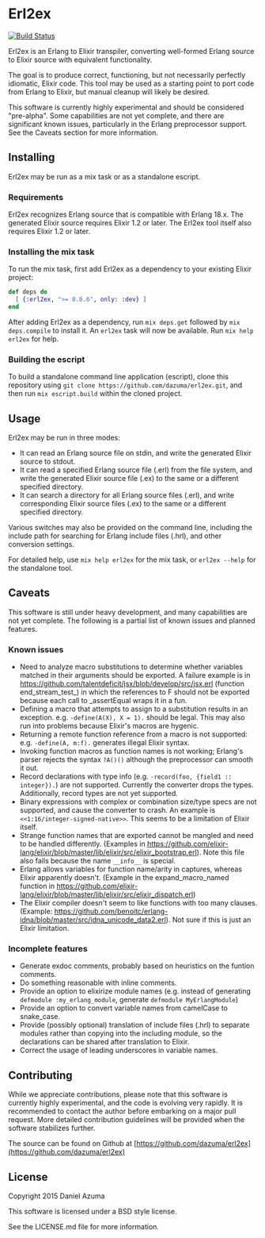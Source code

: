 # Erl2ex

[![Build Status](https://travis-ci.org/dazuma/erl2ex.svg?branch=master)](https://travis-ci.org/dazuma/erl2ex)

Erl2ex is an Erlang to Elixir transpiler, converting well-formed Erlang source to Elixir source with equivalent functionality.

The goal is to produce correct, functioning, but not necessarily perfectly idiomatic, Elixir code. This tool may be used as a starting point to port code from Erlang to Elixir, but manual cleanup will likely be desired.

This software is currently highly experimental and should be considered "pre-alpha". Some capabilities are not yet complete, and there are significant known issues, particularly in the Erlang preprocessor support. See the Caveats section for more information.

## Installing

Erl2ex may be run as a mix task or as a standalone escript.

### Requirements

Erl2ex recognizes Erlang source that is compatible with Erlang 18.x. The generated Elixir source requires Elixir 1.2 or later. The Erl2ex tool itself also requires Elixir 1.2 or later.

### Installing the mix task

To run the mix task, first add Erl2ex as a dependency to your existing Elixir project:

```elixir
def deps do
  [ {:erl2ex, ">= 0.0.6", only: :dev} ]
end
```

After adding Erl2ex as a dependency, run `mix deps.get` followed by `mix deps.compile` to install it. An `erl2ex` task will now be available. Run `mix help erl2ex` for help.

### Building the escript

To build a standalone command line application (escript), clone this repository using `git clone https://github.com/dazuma/erl2ex.git`, and then run `mix escript.build` within the cloned project.

## Usage

Erl2ex may be run in three modes:

*   It can read an Erlang source file on stdin, and write the generated Elixir source to stdout.
*   It can read a specified Erlang source file (.erl) from the file system, and write the generated Elixir source file (.ex) to the same or a different specified directory.
*   It can search a directory for all Erlang source files (.erl), and write corresponding Elixir source files (.ex) to the same or a different specified directory.

Various switches may also be provided on the command line, including the include path for searching for Erlang include files (.hrl), and other conversion settings.

For detailed help, use `mix help erl2ex` for the mix task, or `erl2ex --help` for the standalone tool.

## Caveats

This software is still under heavy development, and many capabilities are not yet complete. The following is a partial list of known issues and planned features.

### Known issues

*   Need to analyze macro substitutions to determine whether variables matched in their arguments should be exported. A failure example is in https://github.com/talentdeficit/jsx/blob/develop/src/jsx.erl (function end_stream_test_) in which the references to F should not be exported because each call to _assertEqual wraps it in a fun.
*   Defining a macro that attempts to assign to a substitution results in an exception. e.g. `-define(A(X), X = 1).` should be legal. This may also run into problems because Elixir's macros are hygenic.
*   Returning a remote function reference from a macro is not supported: e.g. `-define(A, m:f).` generates illegal Elixir syntax.
*   Invoking function macros as function names is not working; Erlang's parser rejects the syntax `?A()()` although the preprocessor can smooth it out.
*   Record declarations with type info (e.g. `-record(foo, {field1 :: integer}).`) are not supported. Currently the converter drops the types. Additionally, record types are not yet supported.
*   Binary expressions with complex or combination size/type specs are not supported, and cause the converter to crash. An example is `<<1:16/integer-signed-native>>`. This seems to be a limitation of Elixir itself.
*   Strange function names that are exported cannot be mangled and need to be handled differently. (Examples in https://github.com/elixir-lang/elixir/blob/master/lib/elixir/src/elixir_bootstrap.erl). Note this file also fails because the name `__info__` is special.
*   Erlang allows variables for function name/arity in captures, whereas Elixir apparently doesn't. (Example in the expand_macro_named function in https://github.com/elixir-lang/elixir/blob/master/lib/elixir/src/elixir_dispatch.erl)
*   The Elixir compiler doesn't seem to like functions with too many clauses. (Example: https://github.com/benoitc/erlang-idna/blob/master/src/idna_unicode_data2.erl). Not sure if this is just an Elixir limitation.

### Incomplete features

*   Generate exdoc comments, probably based on heuristics on the funtion comments.
*   Do something reasonable with inline comments.
*   Provide an option to elixirize module names (e.g. instead of generating `defmodule :my_erlang_module`, generate `defmodule MyErlangModule`)
*   Provide an option to convert variable names from camelCase to snake_case.
*   Provide (possibly optional) translation of include files (.hrl) to separate modules rather than copying into the including module, so the declarations can be shared after translation to Elixir.
*   Correct the usage of leading underscores in variable names.

## Contributing

While we appreciate contributions, please note that this software is currently highly experimental, and the code is evolving very rapidly. It is recommended to contact the author before embarking on a major pull request. More detailed contribution guidelines will be provided when the software stabilizes further.

The source can be found on Github at [https://github.com/dazuma/erl2ex](https://github.com/dazuma/erl2ex)

## License

Copyright 2015 Daniel Azuma

This software is licensed under a BSD style license.

See the LICENSE.md file for more information.
